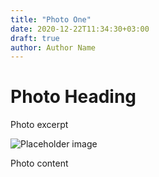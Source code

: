 ```yaml
---
title: "Photo One"
date: 2020-12-22T11:34:30+03:00
draft: true
author: Author Name
---
```


# Photo Heading

Photo excerpt

![Placeholder image](https://placehold.it/500/300)

Photo content
